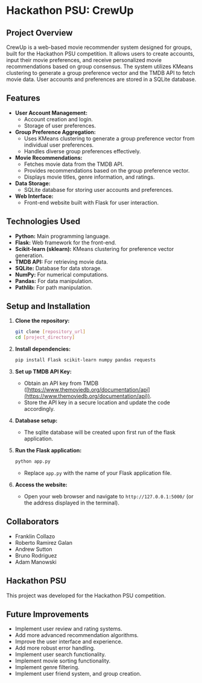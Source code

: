 # Hackathon PSU: CrewUp

## Project Overview

CrewUp is a web-based movie recommender system designed for groups, built for the Hackathon PSU competition. It allows users to create accounts, input their movie preferences, and receive personalized movie recommendations based on group consensus. The system utilizes KMeans clustering to generate a group preference vector and the TMDB API to fetch movie data. User accounts and preferences are stored in a SQLite database.

## Features

* **User Account Management:**
    * Account creation and login.
    * Storage of user preferences.
* **Group Preference Aggregation:**
    * Uses KMeans clustering to generate a group preference vector from individual user preferences.
    * Handles diverse group preferences effectively.
* **Movie Recommendations:**
    * Fetches movie data from the TMDB API.
    * Provides recommendations based on the group preference vector.
    * Displays movie titles, genre information, and ratings.
* **Data Storage:**
    * SQLite database for storing user accounts and preferences.
* **Web Interface:**
    * Front-end website built with Flask for user interaction.

## Technologies Used

* **Python:** Main programming language.
* **Flask:** Web framework for the front-end.
* **Scikit-learn (sklearn):** KMeans clustering for preference vector generation.
* **TMDB API:** For retrieving movie data.
* **SQLite:** Database for data storage.
* **NumPy:** For numerical computations.
* **Pandas:** For data manipulation.
* **Pathlib:** For path manipulation.

## Setup and Installation

1.  **Clone the repository:**

    ```bash
    git clone [repository_url]
    cd [project_directory]
    ```

2.  **Install dependencies:**

    ```bash
    pip install Flask scikit-learn numpy pandas requests
    ```

3.  **Set up TMDB API Key:**

    * Obtain an API key from TMDB ([https://www.themoviedb.org/documentation/api](https://www.themoviedb.org/documentation/api)).
    * Store the API key in a secure location and update the code accordingly.

4.  **Database setup:**
    * The sqlite database will be created upon first run of the flask application.

5.  **Run the Flask application:**

    ```bash
    python app.py
    ```

    * Replace `app.py` with the name of your Flask application file.

6.  **Access the website:**

    * Open your web browser and navigate to `http://127.0.0.1:5000/` (or the address displayed in the terminal).

## Collaborators

* Franklin Collazo
* Roberto Ramirez Galan
* Andrew Sutton
* Bruno Rodriguez
* Adam Manowski

## Hackathon PSU

This project was developed for the Hackathon PSU competition.

## Future Improvements

* Implement user review and rating systems.
* Add more advanced recommendation algorithms.
* Improve the user interface and experience.
* Add more robust error handling.
* Implement user search functionality.
* Implement movie sorting functionality.
* Implement genre filtering.
* Implement user friend system, and group creation.
